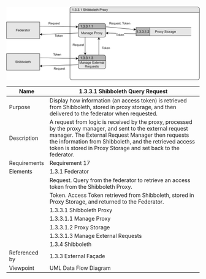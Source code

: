 ![1.3.3.1 Shibboleth Query Request](TeamOneFiles/1.3.3.1%20Shibboleth%20Request.svg)

| Name | 1.3.3.1 Shibboleth Query Request |
| ----------- | ----------- |
| Purpose | Display how information (an access token) is retrieved from Shibboleth, stored in proxy storage, and then delivered to the federator when requested.  |
| Description | A request from logic is received by the proxy, processed by the proxy manager, and sent to the external request manager. The External Request Manager then requests the information from Shibboleth, and the retrieved access token is stored in Proxy Storage and set back to the federator. |
| Requirements | Requirement 17 |
| Elements | 1.3.1 Federator  |
|  | Request. Query from the federator to retrieve an access token from the Shibboleth Proxy. |
|  | Token. Access Token retrieved from Shibboleth, stored in Proxy Storage, and returned to the Federator.  |
|  | 1.3.3.1 Shibboleth Proxy |
|  | 1.3.3.1.1 Manage Proxy |
|  | 1.3.3.1.2 Proxy Storage |
|  | 1.3.3.1.3 Manage External Requests |
|  | 1.3.4 Shibboleth |
| Referenced by | 1.3.3 External Façade  |
| Viewpoint | UML Data Flow Diagram |
